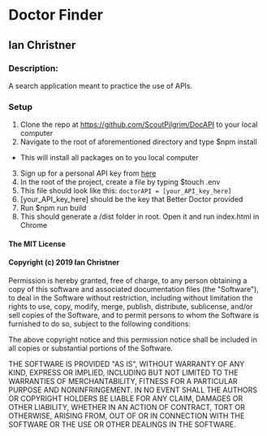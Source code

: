 # Doctor Finder
## Ian Christner


### Description:
A search application meant to practice the use of APIs.
### Setup
1. Clone the repo at https://github.com/ScoutPilgrim/DocAPI to your local computer
2. Navigate to the root of aforementioned directory and type $npm install
  * This will install all packages on to you local computer
3. Sign up for a personal API key from [here](https://developer.betterdoctor.com/)
4. In the root of the project, create a file by typing $touch .env
  1. This file should look like this:
    `doctorAPI = [your_API_key_here]`
  2. [your_API_key_here] should be the key that Better Doctor provided
5. Run $npm run build
6. This should generate a /dist folder in root. Open it and run index.html in Chrome


#### The MIT License

#### Copyright (c) 2019 Ian Christner

Permission is hereby granted, free of charge,
to any person obtaining a copy of this software and
associated documentation files (the "Software"), to
deal in the Software without restriction, including
without limitation the rights to use, copy, modify,
merge, publish, distribute, sublicense, and/or sell
copies of the Software, and to permit persons to whom
the Software is furnished to do so,
subject to the following conditions:

The above copyright notice and this permission notice
shall be included in all copies or substantial portions of the Software.

THE SOFTWARE IS PROVIDED "AS IS", WITHOUT WARRANTY OF ANY KIND,
EXPRESS OR IMPLIED, INCLUDING BUT NOT LIMITED TO THE WARRANTIES
OF MERCHANTABILITY, FITNESS FOR A PARTICULAR PURPOSE AND NONINFRINGEMENT.
IN NO EVENT SHALL THE AUTHORS OR COPYRIGHT HOLDERS BE LIABLE FOR
ANY CLAIM, DAMAGES OR OTHER LIABILITY, WHETHER IN AN ACTION OF CONTRACT,
TORT OR OTHERWISE, ARISING FROM, OUT OF OR IN CONNECTION WITH THE
SOFTWARE OR THE USE OR OTHER DEALINGS IN THE SOFTWARE.
